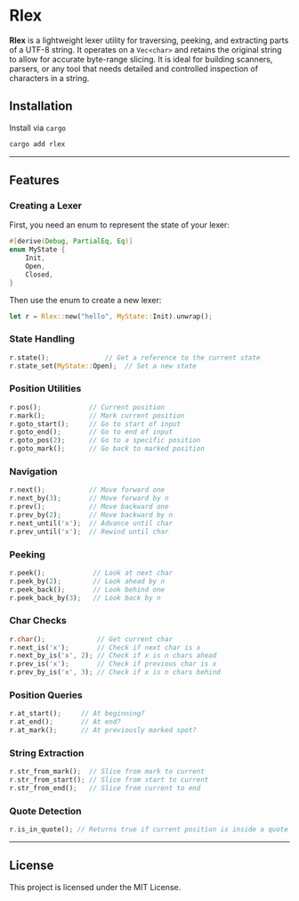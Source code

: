 # Rlex

**Rlex** is a lightweight lexer utility for traversing, peeking, and extracting parts of a UTF-8 string. It operates on a `Vec<char>` and retains the original string to allow for accurate byte-range slicing. It is ideal for building scanners, parsers, or any tool that needs detailed and controlled inspection of characters in a string.

## Installation

Install via `cargo`

```sh
cargo add rlex
```

---

## Features

### Creating a Lexer

First, you need an enum to represent the state of your lexer:
```rust
#[derive(Debug, PartialEq, Eq)]
enum MyState {
    Init,
    Open,
    Closed,
}
```

Then use the enum to create a new lexer:
```rust
let r = Rlex::new("hello", MyState::Init).unwrap();
```

### State Handling

```rust
r.state();              // Get a reference to the current state
r.state_set(MyState::Open);  // Set a new state
```

### Position Utilities

```rust
r.pos();            // Current position
r.mark();           // Mark current position
r.goto_start();     // Go to start of input
r.goto_end();       // Go to end of input
r.goto_pos(2);      // Go to a specific position
r.goto_mark();      // Go back to marked position
```

### Navigation

```rust
r.next();           // Move forward one
r.next_by(3);       // Move forward by n
r.prev();           // Move backward one
r.prev_by(2);       // Move backward by n
r.next_until('x');  // Advance until char
r.prev_until('x');  // Rewind until char
```

### Peeking

```rust
r.peek();            // Look at next char
r.peek_by(2);        // Look ahead by n
r.peek_back();       // Look behind one
r.peek_back_by(3);   // Look back by n
```

### Char Checks

```rust
r.char();             // Get current char
r.next_is('x');       // Check if next char is x
r.next_by_is('x', 2); // Check if x is n chars ahead
r.prev_is('x');       // Check if previous char is x
r.prev_by_is('x', 3); // Check if x is n chars behind
```

### Position Queries

```rust
r.at_start();     // At beginning?
r.at_end();       // At end?
r.at_mark();      // At previously marked spot?
```

### String Extraction

```rust
r.str_from_mark();  // Slice from mark to current
r.str_from_start(); // Slice from start to current
r.str_from_end();   // Slice from current to end
```

### Quote Detection

```rust
r.is_in_quote(); // Returns true if current position is inside a quote block
```

---

## License

This project is licensed under the MIT License.